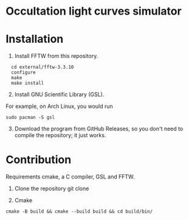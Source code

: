 # Occultation light curves simulator

# Installation
1. Install FFTW from this repository.
```
  cd external/fftw-3.3.10
  configure
  make
  make install
```

2. Install GNU Scientific Library (GSL).

For example, on Arch Linux, you would run
```
sudo pacman -S gsl
```

3. Download the program from GitHub Releases, so you don't need to compile the repository; it just works.

# Contribution
Requirements cmake, a C compiler, GSL and FFTW.

1. Clone the repository
git clone 

2. Cmake
```
cmake -B build && cmake --build build && cd build/bin/
```

